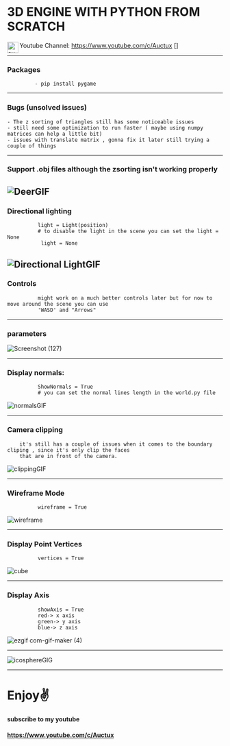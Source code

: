 # 3D ENGINE WITH PYTHON FROM SCRATCH

 Youtube Channel: https://www.youtube.com/c/Auctux [<img align="left" alt="auctux | YouTube" style="color: 'red'" width="26px" src="https://cdn.jsdelivr.net/npm/simple-icons@v3/icons/youtube.svg" />]


---
### Packages
             - pip install pygame
---
### Bugs (unsolved issues)
    - The z sorting of triangles still has some noticeable issues
    - still need some optimization to run faster ( maybe using numpy matrices can help a little bit)
    - issues with translate matrix , gonna fix it later still trying a couple of things

---
### Support .obj files although the zsorting isn't working properly
![DeerGIF](https://user-images.githubusercontent.com/48150537/121646510-06faf980-cab3-11eb-9edf-b26271163645.gif)
---
### Directional lighting

              light = Light(position)
              # to disable the light in the scene you can set the light = None
               light = None
 ![Directional LightGIF](https://user-images.githubusercontent.com/48150537/121668156-a5de2080-cac8-11eb-9efa-9d5e8bf80428.gif)
---
### Controls
              might work on a much better controls later but for now to move around the scene you can use
              'WASD' and "Arrows"
      
---
### parameters
![Screenshot (127)](https://user-images.githubusercontent.com/48150537/122591266-5a0b1880-d080-11eb-805d-840e0c87c177.png)


---
### Display normals:
              ShowNormals = True
              # you can set the normal lines length in the world.py file
![normalsGIF](https://user-images.githubusercontent.com/48150537/121646570-1712d900-cab3-11eb-8ae0-5a640291659b.gif)

---

### Camera clipping
        it's still has a couple of issues when it comes to the boundary cliping , since it's only clip the faces
        that are in front of the camera.
![clippingGIF](https://user-images.githubusercontent.com/48150537/121647190-bfc13880-cab3-11eb-8ee7-c0ee61f47849.gif)

---
### Wireframe Mode
              wireframe = True
![wireframe](https://user-images.githubusercontent.com/48150537/121646751-41649680-cab3-11eb-8a56-8ee20a5c08ab.gif)

---
### Display Point Vertices
              vertices = True
![cube](https://user-images.githubusercontent.com/48150537/121646975-7ec92400-cab3-11eb-8d73-f5eebe130b62.gif)

---
### Display Axis
              showAxis = True
              red-> x axis
              green-> y axis
              blue-> z axis
              
 ![ezgif com-gif-maker (4)](https://user-images.githubusercontent.com/48150537/122591036-000a5300-d080-11eb-82dd-8c29d3842702.gif)
             
---
![icosphereGIG](https://user-images.githubusercontent.com/48150537/121646963-7cff6080-cab3-11eb-9341-cb007f568611.gif)

---
# Enjoy✌
#### subscribe to my youtube
#### https://www.youtube.com/c/Auctux


[youtube]: https://www.youtube.com/channel/UCjPk9YDheKst1FlAf_KSpyA

